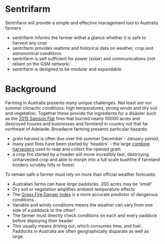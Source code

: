 # Sentrifarm

Sentrifarm will provide a simple and effective management tool to Australia farmers
* sentrifarm informs the farmer withat a glance whether it is safe to harvest any crop
* sentrifarm provides realtime and historical data on weather, crop and astronomical conditions
* sentrifarm is self sufficient for power (solar) and communications (not reliant on the GSM network)
* sentrifarm is designed to be modular and expandable

# Background
Farming in Australia presents many unique challenges.
Not least are our summer climactic conditions: high temperatures, strong winds and dry soil and vegetation.
Together these provide the ingredients for a disaster such as the [2015 Samson Flat](https://en.wikipedia.org/wiki/2015_Sampson_Flat_bushfires)
fires that burned nearly 50000 acres and destroyed houses and businesses and farmland in country
not that far northeast of Adelaide.
Broadacre farming presents particular hazards:
* grain harvest is often due over the summer December - January
period,
* many past fires have been started by 'headers' -
the large [combine harvesters](https://en.wikipedia.org/wiki/Combine_harvester#Combine_heads)
used to reap and collect the ripened grain
* a crop fire started by a header will move incredibly fast,
destroying unharvested crop and able to morph into a full scale bushfire if farmland borders scrubby hills or forest.

To remain safe a farmer must rely on more than official weather forecasts:
* Australian farms can have _large_ paddocks. 200 acres may be 'small'
* Dry soil or vegetation amplifies ambient temperature effects
* The [Grass Fire Danger Index](http://www.csiro.au/en/Research/Environment/Extreme-Events/Bushfire/Fire-danger-meters/Grass-fire-danger-meter) is a more accurate predictor of dangerous conditions 
* Variable and windy conditions means the weather can vary from one side of a paddock to the other!
* The farmer must directly check conditions on each and every paddock before deploying their header
* This usually means driving out, which consumes time, and fuel. Paddocks in Australia are often geographically disparate as well as large.

